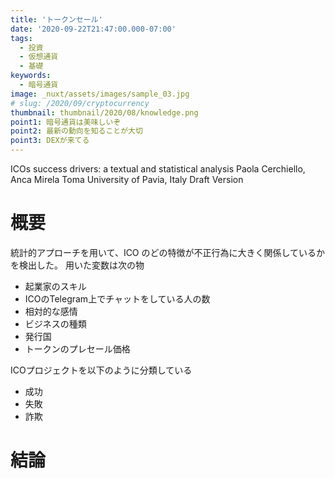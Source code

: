 ```yaml
---
title: 'トークンセール'
date: '2020-09-22T21:47:00.000-07:00'
tags:
  - 投資
  - 仮想通貨
  - 基礎
keywords:
  - 暗号通貨
image: _nuxt/assets/images/sample_03.jpg
# slug: /2020/09/cryptocurrency
thumbnail: thumbnail/2020/08/knowledge.png
point1: 暗号通貨は美味しいぞ
point2: 最新の動向を知ることが大切
point3: DEXが来てる
---
```


ICOs success drivers: a textual and statistical analysis
Paola Cerchiello, Anca Mirela Toma
University of Pavia, Italy
Draft Version

# 概要
統計的アプローチを用いて、ICO のどの特徴が不正行為に大きく関係しているかを検出した。
用いた変数は次の物
- 起業家のスキル
- ICOのTelegram上でチャットをしている人の数
- 相対的な感情
- ビジネスの種類
- 発行国
- トークンのプレセール価格

ICOプロジェクトを以下のように分類している
- 成功
- 失敗
- 詐欺

# 結論
